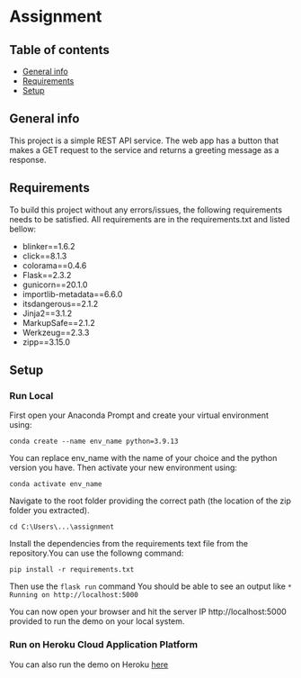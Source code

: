 # Assignment

## Table of contents
* [General info](#general-info)
* [Requirements](#requirements)
* [Setup](#setup)

## General info
This project is a simple REST API service. The web app has a button that makes a GET request to the service and returns a greeting message as a response.
	
## Requirements
To build this project without any errors/issues, the following requirements needs to be satisfied.
All requirements are in the requirements.txt and listed bellow:
* blinker==1.6.2
* click==8.1.3
* colorama==0.4.6
* Flask==2.3.2
* gunicorn==20.1.0
* importlib-metadata==6.6.0
* itsdangerous==2.1.2
* Jinja2==3.1.2
* MarkupSafe==2.1.2
* Werkzeug==2.3.3
* zipp==3.15.0


	
## Setup
### Run Local
First open your Anaconda Prompt and create your virtual environment using:
```
conda create --name env_name python=3.9.13
```
You can replace env_name with the name of your choice and the python version you have.
Then activate your new environment using:
```
conda activate env_name
```
Navigate to the root folder providing the correct path (the location of the zip folder you extracted).
```
cd C:\Users\...\assignment
```
Install the dependencies from the requirements text file from the repository.You can use the followng command:
```
pip install -r requirements.txt
```
Then use the `flask run` command
You should be able to see an output like `* Running on http://localhost:5000`

You can now open your browser and hit the server IP http://localhost:5000 provided to run the demo on your local system.

### Run on Heroku Cloud Application Platform

You can also run the demo on Heroku [here](https://assignmentpd.herokuapp.com/)
